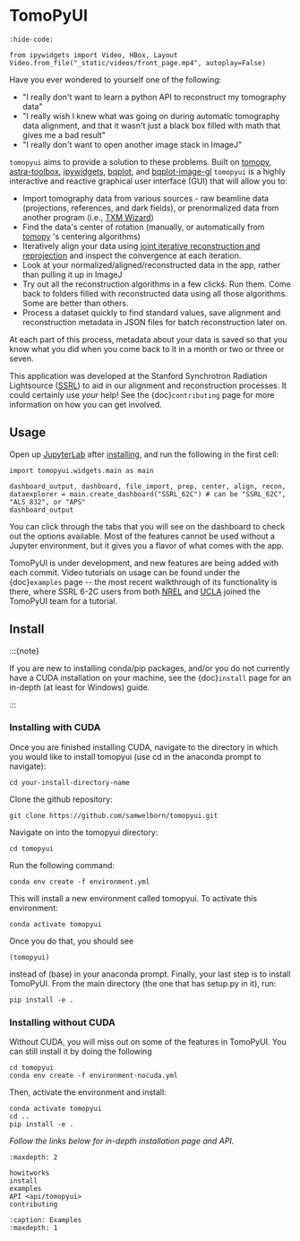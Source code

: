 # TomoPyUI

```{jupyter-execute}
:hide-code:

from ipywidgets import Video, HBox, Layout
Video.from_file("_static/videos/front_page.mp4", autoplay=False)
```

Have you ever wondered to yourself one of the following:

- "I really don't want to learn a python API to reconstruct my tomography data" 
- "I really wish I knew what was going on during automatic tomography data alignment, and that it wasn't just a black box filled with math that gives me a bad result"
- "I really don't want to open another image stack in ImageJ"

`tomopyui` aims to provide a solution to these problems. Built on [tomopy](https://tomopy.readthedocs.io/en/latest/), [astra-toolbox](http://www.astra-toolbox.com/docs/install.html), [ipywidgets](https://ipywidgets.readthedocs.io/en/latest/), [bqplot](), and [bqplot-image-gl](https://pypi.org/project/bqplot-image-gl/)  `tomopyui` is a highly interactive and reactive graphical user interface (GUI) that will allow you to:

- Import tomography data from various sources - raw beamline data (projections, references, and dark fields), or prenormalized data from another program (i.e., [TXM Wizard](https://sourceforge.net/projects/txm-wizard/))
- Find the data's center of rotation (manually, or automatically from [tomopy](https://tomopy.readthedocs.io/en/latest/) 's centering algorithms)
- Iteratively align your data using [joint iterative reconstruction and reprojection](https://www.nature.com/articles/s41598-017-12141-9.pdf) and inspect the convergence at each iteration. 
- Look at your normalized/aligned/reconstructed data in the app, rather than pulling it up in ImageJ
- Try out all the reconstruction algorithms in a few clicks. Run them. Come back to folders filled with reconstructed data using all those algorithms. Some are better than others.
- Process a dataset quickly to find standard values, save alignment and reconstruction metadata in JSON files for batch reconstruction later on.

At each part of this process, metadata about your data is saved so that you know what you did when you come back to it in a month or two or three or seven.

This application was developed at the Stanford Synchrotron Radiation Lightsource ([SSRL](https://www-ssrl.slac.stanford.edu/)) to aid in our alignment and reconstruction processes. It could certainly use _your_ help! See the {doc}`contributing` page for more information on how you can get involved.

## Usage

Open up [JupyterLab](https://jupyterlab.readthedocs.io/en/stable/getting_started/overview.html) after [installing](#install), and run the following in the first cell:

```{jupyter-execute}
import tomopyui.widgets.main as main

dashboard_output, dashboard, file_import, prep, center, align, recon, dataexplorer = main.create_dashboard("SSRL_62C") # can be "SSRL_62C", "ALS_832", or "APS"
dashboard_output
```

You can click through the tabs that you will see on the dashboard to check out the options available. Most of the features cannot be used without a Jupyter environment, but it gives you a flavor of what comes with the app.

TomoPyUI is under development, and new features are being added with each commit. Video tutorials on usage can be found under the {doc}`examples` page -- the most recent walkthrough of its functionality is there, where SSRL 6-2C users from both [NREL](https://www.nrel.gov/) and [UCLA](https://www.chem.ucla.edu/scalar/) joined the TomoPyUI team for a tutorial. 

## Install

:::{note}

If you are new to installing conda/pip packages, and/or you do not currently have a CUDA installation on your machine, see the {doc}`install` page for an in-depth (at least for Windows) guide.

:::


### Installing with CUDA
Once you are finished installing CUDA, navigate to the directory in which you would like to install tomopyui (use cd in the anaconda prompt to navigate):

```
cd your-install-directory-name
```

Clone the github repository:

```
git clone https://github.com/samwelborn/tomopyui.git
```

Navigate on into the tomopyui directory:

```
cd tomopyui
```

Run the following command:

```
conda env create -f environment.yml
```

This will install a new environment called tomopyui. To activate this environment:

```
conda activate tomopyui
```

Once you do that, you should see 

```
(tomopyui)
```

instead of (base) in your anaconda prompt. Finally, your last step is to install TomoPyUI. From the main directory (the one that has setup.py in it), run:

```
pip install -e .
```

### Installing without CUDA

Without CUDA, you will miss out on some of the features in TomoPyUI. You can still install it by doing the following

```
cd tomopyui
conda env create -f environment-nocuda.yml
```

Then, activate the environment and install:

```
conda activate tomopyui
cd ..
pip install -e .
```

_Follow the links below for in-depth installation page and API._

```{toctree}
:maxdepth: 2

howitworks
install
examples
API <api/tomopyui>
contributing
```

```{toctree}
:caption: Examples
:maxdepth: 1
```
